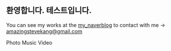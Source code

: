 ## 환영합니다. 테스트입니다.
You can see my works at the [my_naverblog](http://kanghans94.blog.me/) to contact with me -> amazingstevekang@gmail.com


Photo 
Music 
Video 


